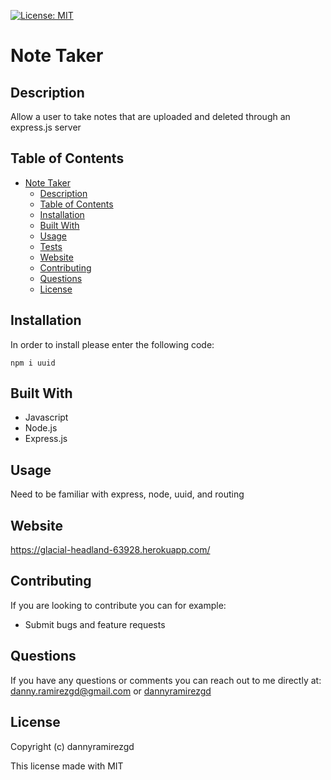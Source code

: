 [![License: MIT](https://img.shields.io/badge/License-MIT-yellow.svg)](https://opensource.org/licenses/MIT)
# Note Taker 

## Description
Allow a user to take notes that are uploaded and deleted through an express.js server

## Table of Contents
- [Note Taker](#note-taker)
  - [Description](#description)
  - [Table of Contents](#table-of-contents)
  - [Installation](#installation)
  - [Built With](#built-with)
  - [Usage](#usage)
  - [Tests](#tests)
  - [Website](#website)
  - [Contributing](#contributing)
  - [Questions](#questions)
  - [License](#license)
## Installation
In order to install please enter the following code:
```
npm i uuid
```
## Built With
- Javascript
- Node.js
- Express.js

## Usage
Need to be familiar with express, node, uuid, and routing

## Website
https://glacial-headland-63928.herokuapp.com/

## Contributing
If you are looking to contribute you can for example: 
* Submit bugs and feature requests


## Questions
If you have any questions or comments you can reach out to me directly at: danny.ramirezgd@gmail.com or [dannyramirezgd](https://github.com/dannyramirezgd)
  
  ## License
  Copyright (c) dannyramirezgd

  This license made with MIT
  
